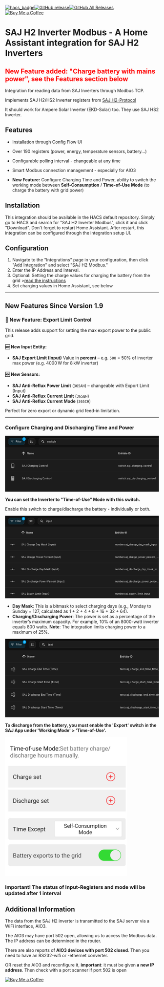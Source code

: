[![hacs_badge](https://img.shields.io/badge/HACS-default-orange.svg)](https://github.com/hacs/default)[![GitHub release](https://img.shields.io/github/v/release/stanus74/home-assistant-saj-h2-modbus)](https://github.com/stanus74/home-assistant-saj-h2-modbus/releases)[![GitHub All Releases](https://img.shields.io/github/downloads/stanus74/home-assistant-saj-h2-modbus/total)](https://github.com/stanus74/home-assistant-saj-h2-modbus/releases)  
[![Buy Me a Coffee](https://buymeacoffee.com/assets/img/custom_images/white_img.png)](https://buymeacoffee.com/stanus74)


# SAJ H2 Inverter Modbus - A Home Assistant integration for SAJ H2 Inverters

## <span style="color:red;">New Feature added: "Charge battery with mains power", see the Features section below</span>

Integration for reading data from SAJ Inverters through Modbus TCP.

Implements SAJ H2/HS2 Inverter registers from [SAJ H2-Protocol](https://github.com/stanus74/home-assistant-saj-h2-modbus/blob/main/saj-h2-modbus.zip)

It should work for Ampere Solar Inverter (EKD-Solar) too. They use SAJ HS2 Inverter.

## Features

- Installation through Config Flow UI
- Over 190 registers (power, energy, temperature sensors, battery...)
- Configurable polling interval - changeable at any time
- Smart Modbus connection management - especially for AIO3

- **New Feature:** Configure Charging Time and Power, ability to switch the working mode between **Self-Consumption** / **Time-of-Use Mode** (to charge the battery with grid power) 

## Installation

This integration should be available in the HACS default repository. Simply go to HACS and search for "SAJ H2 Inverter Modbus", click it and click "Download". Don't forget to restart Home Assistant. After restart, this integration can be configured through the integration setup UI.

## Configuration

1. Navigate to the "Integrations" page in your configuration, then click "Add Integration" and select "SAJ H2 Modbus."
2. Enter the IP Address and Interval.
3. Optional: Setting the charge values for charging the battery from the grid >[read the instructions](https://github.com/stanus74/home-assistant-saj-h2-modbus/blob/main/working-mode-doc.pdf)
4. Set charging values in Home Assistant, see below

---

## New Features Since Version 1.9

### 🚀 New Feature: Export Limit Control

This release adds support for setting the max export power to the public grid.

#### 🆕 New Input Entity:
- **SAJ Export Limit (Input)**
  Value in **percent** – e.g. `500` = 50% of inverter max power (e.g. 4000 W for 8 kW inverter)

#### 🆕 New Sensors:
- **SAJ Anti-Reflux Power Limit** (`365AH`) – changeable with Export Limit (Input)
- **SAJ Anti-Reflux Current Limit** (`365BH`)
- **SAJ Anti-Reflux Current Mode** (`365CH`)

Perfect for zero export or dynamic grid feed-in limitation.

---


### Configure Charging and Discharging Time and Power

![Charging Settings](images/saj_h2_modbus/switch.png "Switch to Time-of-Use Mode")

**You can set the Inverter to "Time-of-Use" Mode with this switch.**

Enable this switch to charge/discharge the battery - individually or both.

![Charging Settings](images/saj_h2_modbus/input1.png "Home Assistant SAJ H2 Charging Settings")


- **Day Mask**: This is a bitmask to select charging days (e.g., Monday to Sunday = 127, calculated as 1 + 2 + 4 + 8 + 16 + 32 + 64).
- **Charging/Discharging Power**: The power is set as a percentage of the inverter’s maximum capacity. For example, 10% of an 8000-watt inverter equals 800 watts. **Note**: The integration limits charging power to a maximum of 25%.


![Charging Settings](images/saj_h2_modbus/input2.png "")


**To discharge from the battery, you must enable the 'Export' switch in the SAJ App under 'Working Mode' > 'Time-of-Use'.**


<img src="images/saj_h2_modbus/export.jpg" alt="Charging Settings" title="enable discharging from battery" width="400">


### Important! The status of Input-Registers and mode will be updated after 1 interval



## Additional Information

The data from the SAJ H2 inverter is transmitted to the SAJ server via a WiFi interface, AIO3.

The AIO3 may have port 502 open, allowing us to access the Modbus data. The IP address can be determined in the router. 

There are also reports of **AIO3 devices with port 502 closed**. Then you need to have an RS232-wifi or -ethernet converter.

OR reset the AIO3 and reconfigure it, **important**: it must be given **a new IP address**. Then check with a port scanner if port 502 is open

[![Buy Me a Coffee](https://cdn.buymeacoffee.com/buttons/v2/default-yellow.png)](https://buymeacoffee.com/stanus74)
